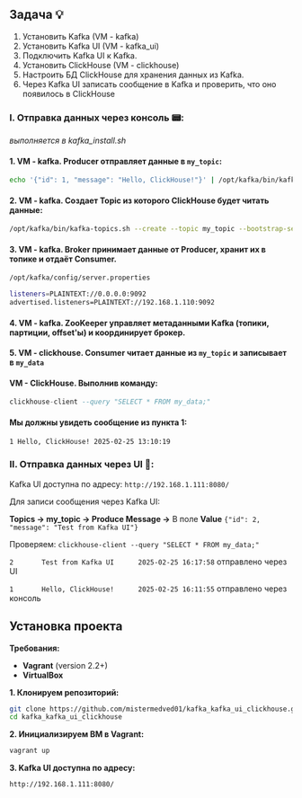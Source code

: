 ## Задача :bulb:

1. Установить Kafka (VM - kafka)
2. Установить Kafka UI (VM - kafka_ui)
3. Подключить Kafka UI к Kafka.
4. Установить ClickHouse (VM - clickhouse)
5. Настроить БД ClickHouse для хранения данных из Kafka.
6. Через Kafka UI записать сообщение в Kafka и проверить, что оно появилось в ClickHouse

### I. Отправка данных через консоль :pager::
*выполняется в kafka_install.sh* 
#### 1. VM - kafka. Producer отправляет данные в `my_topic`:
```bash
echo '{"id": 1, "message": "Hello, ClickHouse!"}' | /opt/kafka/bin/kafka-console-producer.sh --topic my_topic --bootstrap-server 192.168.1.110:9092`
```
#### 2. VM - kafka. Создает Topic из которого ClickHouse будет читать данные:
```bash
/opt/kafka/bin/kafka-topics.sh --create --topic my_topic --bootstrap-server localhost:9092 --partitions 1 --replication-factor 1
```
#### 3. VM - kafka. Broker принимает данные от Producer, хранит их в топике и отдаёт Consumer.
```bash
/opt/kafka/config/server.properties

listeners=PLAINTEXT://0.0.0.0:9092
advertised.listeners=PLAINTEXT://192.168.1.110:9092
```
#### 4. VM - kafka. ZooKeeper управляет метаданными Kafka (топики, партиции, offset'ы) и координирует брокер.

#### 5. VM - clickhouse. Consumer читает данные из `my_topic` и записывает в `my_data`

#### VM - ClickHouse. Выполнив команду: 
```sql
clickhouse-client --query "SELECT * FROM my_data;"
``` 
#### **Мы должны увидеть сообщение из пункта 1:** 
```bash
1 Hello, ClickHouse! 2025-02-25 13:10:19
```

### II. Отправка данных через UI :vhs::

Kafka UI доступна по адресу: `http://192.168.1.111:8080/`

Для записи сообщения через Kafka UI:

**Topics -> my_topic -> Produce Message ->** В поле **Value** `{"id": 2, "message": "Test from Kafka UI"}`

Проверяем: `clickhouse-client --query "SELECT * FROM my_data;"` 

`2       Test from Kafka UI      2025-02-25 16:17:58` отправлено через UI 

`1       Hello, ClickHouse!      2025-02-25 16:11:55` отправлено через консоль

## Установка проекта

**Требования:**
- **Vagrant** (version 2.2+)
- **VirtualBox**

**1. Клонируем репозиторий:**
```bash
git clone https://github.com/mistermedved01/kafka_kafka_ui_clickhouse.git
cd kafka_kafka_ui_clickhouse
```

**2. Инициализируем ВМ в Vagrant:**
```bash    
vagrant up
```    

**3. Kafka UI доступна по адресу:** 

`http://192.168.1.111:8080/`